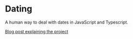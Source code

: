# Dating

A human way to deal with dates in JavaScript and Typescript.

[Blog post explaining the project](https://leandrotk.github.io/tk/2020/04/fun-with-dates/index.html)
